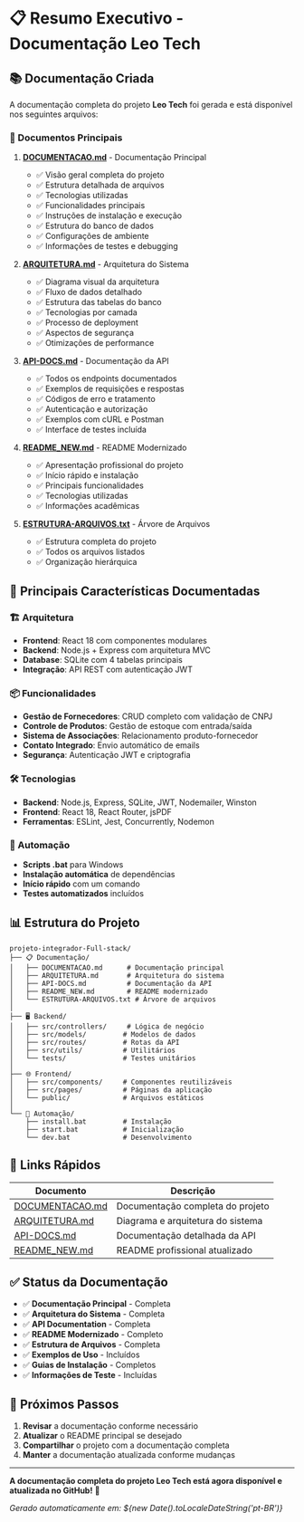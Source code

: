 # 📋 Resumo Executivo - Documentação Leo Tech

## 📚 Documentação Criada

A documentação completa do projeto **Leo Tech** foi gerada e está disponível nos seguintes arquivos:

### 📖 Documentos Principais

1. **[DOCUMENTACAO.md](DOCUMENTACAO.md)** - Documentação Principal
   - ✅ Visão geral completa do projeto
   - ✅ Estrutura detalhada de arquivos
   - ✅ Tecnologias utilizadas
   - ✅ Funcionalidades principais
   - ✅ Instruções de instalação e execução
   - ✅ Estrutura do banco de dados
   - ✅ Configurações de ambiente
   - ✅ Informações de testes e debugging

2. **[ARQUITETURA.md](ARQUITETURA.md)** - Arquitetura do Sistema
   - ✅ Diagrama visual da arquitetura
   - ✅ Fluxo de dados detalhado
   - ✅ Estrutura das tabelas do banco
   - ✅ Tecnologias por camada
   - ✅ Processo de deployment
   - ✅ Aspectos de segurança
   - ✅ Otimizações de performance

3. **[API-DOCS.md](API-DOCS.md)** - Documentação da API
   - ✅ Todos os endpoints documentados
   - ✅ Exemplos de requisições e respostas
   - ✅ Códigos de erro e tratamento
   - ✅ Autenticação e autorização
   - ✅ Exemplos com cURL e Postman
   - ✅ Interface de testes incluída

4. **[README_NEW.md](README_NEW.md)** - README Modernizado
   - ✅ Apresentação profissional do projeto
   - ✅ Início rápido e instalação
   - ✅ Principais funcionalidades
   - ✅ Tecnologias utilizadas
   - ✅ Informações acadêmicas

5. **[ESTRUTURA-ARQUIVOS.txt](ESTRUTURA-ARQUIVOS.txt)** - Árvore de Arquivos
   - ✅ Estrutura completa do projeto
   - ✅ Todos os arquivos listados
   - ✅ Organização hierárquica

## 🎯 Principais Características Documentadas

### 🏗️ Arquitetura
- **Frontend**: React 18 com componentes modulares
- **Backend**: Node.js + Express com arquitetura MVC
- **Database**: SQLite com 4 tabelas principais
- **Integração**: API REST com autenticação JWT

### 📦 Funcionalidades
- **Gestão de Fornecedores**: CRUD completo com validação de CNPJ
- **Controle de Produtos**: Gestão de estoque com entrada/saída
- **Sistema de Associações**: Relacionamento produto-fornecedor
- **Contato Integrado**: Envio automático de emails
- **Segurança**: Autenticação JWT e criptografia

### 🛠️ Tecnologias
- **Backend**: Node.js, Express, SQLite, JWT, Nodemailer, Winston
- **Frontend**: React 18, React Router, jsPDF
- **Ferramentas**: ESLint, Jest, Concurrently, Nodemon

### 🚀 Automação
- **Scripts .bat** para Windows
- **Instalação automática** de dependências
- **Início rápido** com um comando
- **Testes automatizados** incluídos

## 📊 Estrutura do Projeto

```
projeto-integrador-Full-stack/
├── 📋 Documentação/
│   ├── DOCUMENTACAO.md      # Documentação principal
│   ├── ARQUITETURA.md       # Arquitetura do sistema
│   ├── API-DOCS.md          # Documentação da API
│   ├── README_NEW.md        # README modernizado
│   └── ESTRUTURA-ARQUIVOS.txt # Árvore de arquivos
│
├── 🖥️ Backend/
│   ├── src/controllers/     # Lógica de negócio
│   ├── src/models/         # Modelos de dados
│   ├── src/routes/         # Rotas da API
│   ├── src/utils/          # Utilitários
│   └── tests/              # Testes unitários
│
├── 🌐 Frontend/
│   ├── src/components/     # Componentes reutilizáveis
│   ├── src/pages/          # Páginas da aplicação
│   └── public/             # Arquivos estáticos
│
└── 🔧 Automação/
    ├── install.bat         # Instalação
    ├── start.bat           # Inicialização
    └── dev.bat             # Desenvolvimento
```

## 🔗 Links Rápidos

| Documento | Descrição |
|-----------|-----------|
| [DOCUMENTACAO.md](DOCUMENTACAO.md) | Documentação completa do projeto |
| [ARQUITETURA.md](ARQUITETURA.md) | Diagrama e arquitetura do sistema |
| [API-DOCS.md](API-DOCS.md) | Documentação detalhada da API |
| [README_NEW.md](README_NEW.md) | README profissional atualizado |

## ✅ Status da Documentação

- ✅ **Documentação Principal** - Completa
- ✅ **Arquitetura do Sistema** - Completa
- ✅ **API Documentation** - Completa
- ✅ **README Modernizado** - Completo
- ✅ **Estrutura de Arquivos** - Completa
- ✅ **Exemplos de Uso** - Incluídos
- ✅ **Guias de Instalação** - Completos
- ✅ **Informações de Teste** - Incluídas

## 🎯 Próximos Passos

1. **Revisar** a documentação conforme necessário
2. **Atualizar** o README principal se desejado
3. **Compartilhar** o projeto com a documentação completa
4. **Manter** a documentação atualizada conforme mudanças

---

**A documentação completa do projeto Leo Tech está agora disponível e atualizada no GitHub!** 🚀

*Gerado automaticamente em: ${new Date().toLocaleDateString('pt-BR')}*
